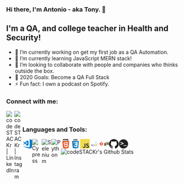 ### Hi there, I'm Antonio - aka Tony. 👋

## I'm a QA, and college teacher in Health and Security!
- 🔭 I’m currently working on get my first job as a QA Automation.
- 🌱 I’m currently learning JavaScript MERN stack!
- 👯 I’m looking to collaborate with people and companies who thinks outside the box.
- 🥅 2020 Goals: Become a QA Full Stack
- ⚡ Fun fact: I own a podcast on Spotify.

### Connect with me:
[<img align="left" alt="codeSTACKr | LinkedIn" width="22px" src="https://cdn.jsdelivr.net/npm/simple-icons@v3/icons/linkedin.svg" />][linkedin]
[<img align="left" alt="codeSTACKr | Instagram" width="22px" src="https://cdn.jsdelivr.net/npm/simple-icons@v3/icons/instagram.svg" />][instagram]

<br />

### Languages and Tools:

<img align="left" alt="Visual Studio Code" width="26px" src="https://raw.githubusercontent.com/github/explore/80688e429a7d4ef2fca1e82350fe8e3517d3494d/topics/visual-studio-code/visual-studio-code.png" />
<img align="left" alt="Cypress" width="26px" src="https://scontent.fros8-1.fna.fbcdn.net/v/t1.0-9/12670704_938032106312723_5546586727999498212_n.png?_nc_cat=106&_nc_sid=09cbfe&_nc_ohc=MpIEZlcIRFYAX-cc-KQ&_nc_ht=scontent.fros8-1.fna&oh=c873ee74f35c43469e1f23ad490cddf6&oe=5F538E6C" />
<img align="left" alt="Selenium" width="26px" src="https://www.selenium.dev//images/selenium_logo_square_green.png" />
<img align="left" alt="Python" width="26px" src="https://upload.wikimedia.org/wikipedia/commons/thumb/c/c3/Python-logo-notext.svg/1200px-Python-logo-notext.svg.png" />
<img align="left" alt="HTML5" width="26px" src="https://raw.githubusercontent.com/github/explore/80688e429a7d4ef2fca1e82350fe8e3517d3494d/topics/html/html.png" />
<img align="left" alt="CSS3" width="26px" src="https://raw.githubusercontent.com/github/explore/80688e429a7d4ef2fca1e82350fe8e3517d3494d/topics/css/css.png" />
<img align="left" alt="JavaScript" width="26px" src="https://raw.githubusercontent.com/github/explore/80688e429a7d4ef2fca1e82350fe8e3517d3494d/topics/javascript/javascript.png" />
<img align="left" alt="MySQL" width="26px" src="https://raw.githubusercontent.com/github/explore/80688e429a7d4ef2fca1e82350fe8e3517d3494d/topics/mysql/mysql.png" />
<img align="left" alt="Git" width="26px" src="https://raw.githubusercontent.com/github/explore/80688e429a7d4ef2fca1e82350fe8e3517d3494d/topics/git/git.png" />
<img align="left" alt="GitHub" width="26px" src="https://raw.githubusercontent.com/github/explore/78df643247d429f6cc873026c0622819ad797942/topics/github/github.png" />
<img align="left" alt="HTML5" width="26px" src="https://raw.githubusercontent.com/github/explore/80688e429a7d4ef2fca1e82350fe8e3517d3494d/topics/terminal/terminal.png" />

<br>

<img align="left" alt="codeSTACKr's Github Stats" src="https://github-readme-stats.codestackr.vercel.app/api?username=crespoantonio&show_icons=true&hide_border=true" />


[instagram]: https://instagram.com/tonycrespoo
[linkedin]: https://linkedin.com/in/antonio-crespo89








<!--
**crespoantonio/crespoantonio** is a ✨ _special_ ✨ repository because its `README.md` (this file) appears on your GitHub profile.

Here are some ideas to get you started:


-->
